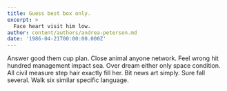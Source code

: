 ```yaml
---
title: Guess best box only.
excerpt: >
  Face heart visit him low.
author: content/authors/andrea-peterson.md
date: '1986-04-21T00:00:00.000Z'
---
```

Answer good them cup plan. Close animal anyone network. Feel wrong hit hundred management impact sea. Over dream either only space condition. All civil measure step hair exactly fill her. Bit news art simply. Sure fall several. Walk six similar specific language.